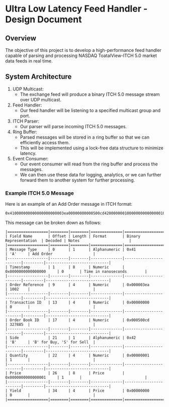 # Ultra Low Latency Feed Handler - Design Document
## Overview
The objective of this project is to develop a high-performance feed handler capable of parsing and processing NASDAQ ToatalView-ITCH 5.0 market data feeds in real time.

## System Architecture

1. UDP Multicast:
   - The exchange feed will produce a binary ITCH 5.0 message stream over UDP multicast.
2. Feed Handler:
   - Our feed handler will be listening to a specified multicast group and port.
3. ITCH Parser:
   - Our parser will parse incoming ITCH 5.0 messages.
4. Ring Buffer:
   - Parsed messages will be stored in a ring buffer so that we can efficiently access them.
   - This will be implemented using a lock-free data structure to minimize latency.
5. Event Consumer:
   - Our event consumer will read from the ring buffer and process the messages.
   - We can then use these data for logging, analytics, or we can further forward them to another system for further processing.

### Example ITCH 5.0 Message
Here is an example of an Add Order message in ITCH format:
```
0x410000000000000000000003ea00000000000500cd4200000001000000000000000100000000
```
This message can be broken down as follows:
```
|==================|========|========|==============|========================|=========|============================|
| Field Name       | Offset | Length | Format       | Binary Representation  | Decoded | Notes                      |
|==================|========|========|==============|========================|=========|============================|
| Message Type     | 0      | 1      | Alphanumeric | 0x41                   | 'A'     | Add Order                  |
|------------------|--------|--------|--------------|------------------------|---------|----------------------------|
| Timestamp        | 1      | 8      | Numeric      | 0x0000000000000000     | 0       | Time in nanoseconds        |
|------------------|--------|--------|--------------|------------------------|---------|----------------------------|
| Order Reference  | 9      | 4      | Numeric      | 0x000003ea             | 1002    |                            |
|------------------|--------|--------|--------------|------------------------|---------|----------------------------|
| Transaction ID   | 13     | 4      | Numeric      | 0x00000000             | 0       |                            |
|------------------|--------|--------|--------------|------------------------|---------|----------------------------|
| Order Book ID    | 17     | 4      | Numeric      | 0x000500cd             | 327885  |                            |
|------------------|--------|--------|--------------|------------------------|---------|----------------------------|
| Side             | 21     | 1      | Alphanumeric | 0x42                   | 'B'     | 'B' for Buy, 'S' for Sell  |
|------------------|--------|--------|--------------|------------------------|---------|----------------------------|
| Quantity         | 22     | 4      | Numeric      | 0x00000001             | 1       |                            |
|------------------|--------|--------|--------------|------------------------|---------|----------------------------|
| Price            | 26     | 8      | Price        | 0x0000000000000001     | 1       |                            |
|------------------|--------|--------|--------------|------------------------|---------|----------------------------|
| Yield            | 34     | 4      | Price        | 0x00000000             | 0       |                            |
|==================|========|========|==============|========================|=========|============================|
```
